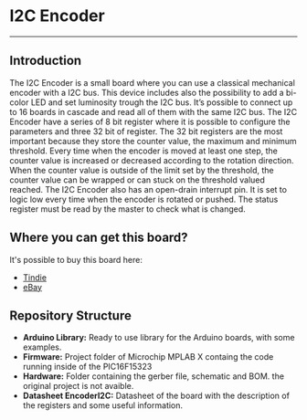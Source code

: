 # I2C Encoder
--------------------------------------------------------------------------------

## Introduction

The I2C Encoder is a small board where you can use a classical mechanical encoder with a I2C bus. This device
includes also the possibility to add a bi-color LED and set luminosity trough the I2C bus. It’s possible to connect up
to 16 boards in cascade and read all of them with the same I2C bus.
The I2C Encoder have a series of 8 bit register where it is possible to configure the parameters and three 32
bit of register. The 32 bit registers are the most important because they store the counter value, the maximum
and minimum threshold. Every time when the encoder is moved at least one step, the counter value is increased or
decreased according to the rotation direction. When the counter value is outside of the limit set by the threshold,
the counter value can be wrapped or can stuck on the threshold valued reached.
The I2C Encoder also has an open-drain interrupt pin. It is set to logic low every time when the encoder is rotated
or pushed. The status register must be read by the master to check what is changed.

## Where you can get this board?
It's possible to buy this board here:
* [Tindie](http://tindie.com)
* [eBay](http://ebay.com)

## Repository Structure
* **Arduino Library:** Ready to use library for the Arduino boards, with some examples.
* **Firmware:** Project folder of Microchip MPLAB X containg the code running inside of the PIC16F15323
* **Hardware:** Folder containing the gerber file, schematic and BOM. the original project is not avaible.
* **Datasheet EncoderI2C:** Datasheet of the board with the description of the registers and some useful information.


